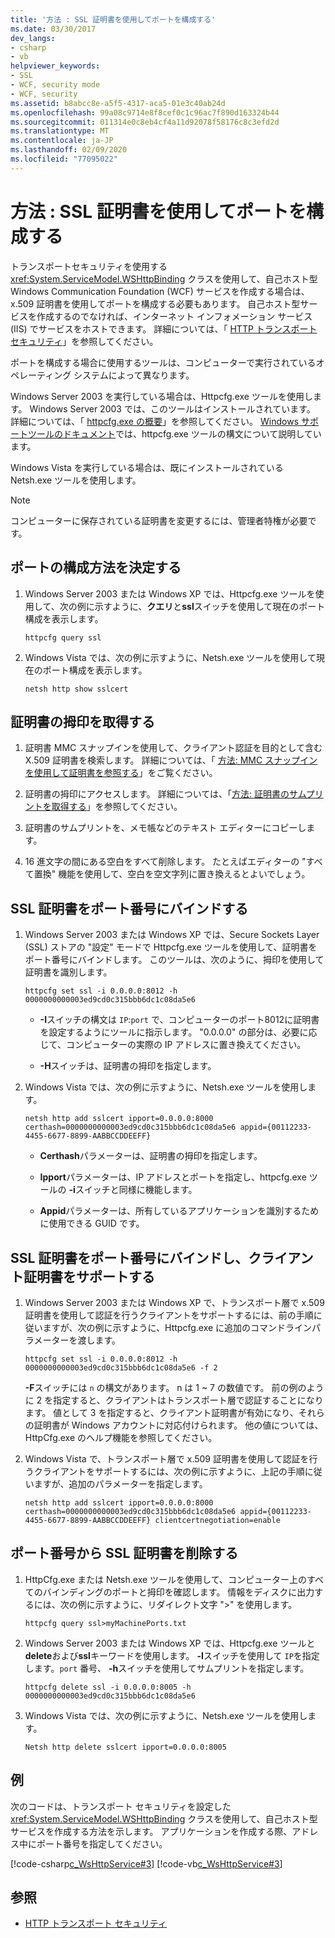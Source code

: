 ```yaml
---
title: '方法 : SSL 証明書を使用してポートを構成する'
ms.date: 03/30/2017
dev_langs:
- csharp
- vb
helpviewer_keywords:
- SSL
- WCF, security mode
- WCF, security
ms.assetid: b8abcc8e-a5f5-4317-aca5-01e3c40ab24d
ms.openlocfilehash: 99a08c9714e8f8cef0c1c96ac7f890d163324b44
ms.sourcegitcommit: 011314e0c8eb4cf4a11d92078f58176c8c3efd2d
ms.translationtype: MT
ms.contentlocale: ja-JP
ms.lasthandoff: 02/09/2020
ms.locfileid: "77095022"
---
```

# <a name="how-to-configure-a-port-with-an-ssl-certificate"></a>方法 : SSL 証明書を使用してポートを構成する

トランスポートセキュリティを使用する <xref:System.ServiceModel.WSHttpBinding> クラスを使用して、自己ホスト型 Windows Communication Foundation (WCF) サービスを作成する場合は、x.509 証明書を使用してポートを構成する必要もあります。 自己ホスト型サービスを作成するのでなければ、インターネット インフォメーション サービス (IIS) でサービスをホストできます。 詳細については、「 [HTTP トランスポートセキュリティ](../../../../docs/framework/wcf/feature-details/http-transport-security.md)」を参照してください。  
  
 ポートを構成する場合に使用するツールは、コンピューターで実行されているオペレーティング システムによって異なります。  
  
 Windows Server 2003 を実行している場合は、Httpcfg.exe ツールを使用します。 Windows Server 2003 では、このツールはインストールされています。 詳細については、「 [httpcfg.exe の概要](https://docs.microsoft.com/previous-versions/windows/it-pro/windows-server-2003/cc787508(v=ws.10))」を参照してください。 [Windows サポートツールのドキュメント](https://docs.microsoft.com/previous-versions/windows/it-pro/windows-server-2003/cc781601(v=ws.10))では、httpcfg.exe ツールの構文について説明しています。  
  
 Windows Vista を実行している場合は、既にインストールされている Netsh.exe ツールを使用します。 
  
> [!NOTE]
> コンピューターに保存されている証明書を変更するには、管理者特権が必要です。  
  
## <a name="determine-how-ports-are-configured"></a>ポートの構成方法を決定する  
  
1. Windows Server 2003 または Windows XP では、Httpcfg.exe ツールを使用して、次の例に示すように、**クエリ**と**ssl**スイッチを使用して現在のポート構成を表示します。  
  
    ```console
    httpcfg query ssl  
    ```  
  
2. Windows Vista では、次の例に示すように、Netsh.exe ツールを使用して現在のポート構成を表示します。  
  
    ```console  
    netsh http show sslcert  
    ```  
  
## <a name="get-a-certificates-thumbprint"></a>証明書の拇印を取得する  
  
1. 証明書 MMC スナップインを使用して、クライアント認証を目的として含む X.509 証明書を検索します。 詳細については、「 [方法: MMC スナップインを使用して証明書を参照する](../../../../docs/framework/wcf/feature-details/how-to-view-certificates-with-the-mmc-snap-in.md)」をご覧ください。  
  
2. 証明書の拇印にアクセスします。 詳細については、「[方法: 証明書のサムプリントを取得する](../../../../docs/framework/wcf/feature-details/how-to-retrieve-the-thumbprint-of-a-certificate.md)」を参照してください。  
  
3. 証明書のサムプリントを、メモ帳などのテキスト エディターにコピーします。  
  
4. 16 進文字の間にある空白をすべて削除します。 たとえばエディターの "すべて置換" 機能を使用して、空白を空文字列に置き換えるとよいでしょう。  
  
## <a name="bind-an-ssl-certificate-to-a-port-number"></a>SSL 証明書をポート番号にバインドする  
  
1. Windows Server 2003 または Windows XP では、Secure Sockets Layer (SSL) ストアの "設定" モードで Httpcfg.exe ツールを使用して、証明書をポート番号にバインドします。 このツールは、次のように、拇印を使用して証明書を識別します。  
  
    ```console  
    httpcfg set ssl -i 0.0.0.0:8012 -h 0000000000003ed9cd0c315bbb6dc1c08da5e6  
    ```  
  
    - **-I**スイッチの構文は `IP`:`port` で、コンピューターのポート8012に証明書を設定するようにツールに指示します。 "0.0.0.0" の部分は、必要に応じて、コンピューターの実際の IP アドレスに置き換えてください。  
  
    - **-H**スイッチは、証明書の拇印を指定します。  
  
2. Windows Vista では、次の例に示すように、Netsh.exe ツールを使用します。  
  
    ```console  
    netsh http add sslcert ipport=0.0.0.0:8000 certhash=0000000000003ed9cd0c315bbb6dc1c08da5e6 appid={00112233-4455-6677-8899-AABBCCDDEEFF}   
    ```  
  
    - **Certhash**パラメーターは、証明書の拇印を指定します。  
  
    - **Ipport**パラメーターは、IP アドレスとポートを指定し、httpcfg.exe ツールの **-i**スイッチと同様に機能します。  
  
    - **Appid**パラメーターは、所有しているアプリケーションを識別するために使用できる GUID です。  
  
## <a name="bind-an-ssl-certificate-to-a-port-number-and-support-client-certificates"></a>SSL 証明書をポート番号にバインドし、クライアント証明書をサポートする  
  
1. Windows Server 2003 または Windows XP で、トランスポート層で x.509 証明書を使用して認証を行うクライアントをサポートするには、前の手順に従いますが、次の例に示すように、Httpcfg.exe に追加のコマンドラインパラメーターを渡します。  
  
    ```console  
    httpcfg set ssl -i 0.0.0.0:8012 -h 0000000000003ed9cd0c315bbb6dc1c08da5e6 -f 2  
    ```  
  
     **-F**スイッチには `n` の構文があります。 n は 1 ~ 7 の数値です。 前の例のように 2 を指定すると、クライアントはトランスポート層で認証することになります。 値として 3 を指定すると、クライアント証明書が有効になり、それらの証明書が Windows アカウントに対応付けられます。 他の値については、HttpCfg.exe のヘルプ機能を参照してください。  
  
2. Windows Vista で、トランスポート層で x.509 証明書を使用して認証を行うクライアントをサポートするには、次の例に示すように、上記の手順に従いますが、追加のパラメーターを指定します。  
  
    ```console  
    netsh http add sslcert ipport=0.0.0.0:8000 certhash=0000000000003ed9cd0c315bbb6dc1c08da5e6 appid={00112233-4455-6677-8899-AABBCCDDEEFF} clientcertnegotiation=enable  
    ```  
  
## <a name="delete-an-ssl-certificate-from-a-port-number"></a>ポート番号から SSL 証明書を削除する  
  
1. HttpCfg.exe または Netsh.exe ツールを使用して、コンピューター上のすべてのバインディングのポートと拇印を確認します。 情報をディスクに出力するには、次の例に示すように、リダイレクト文字 ">" を使用します。  
  
    ```console  
    httpcfg query ssl>myMachinePorts.txt  
    ```
  
2. Windows Server 2003 または Windows XP では、Httpcfg.exe ツールと**delete**および**ssl**キーワードを使用します。 **-I**スイッチを使用して `IP`を指定します。`port` 番号、 **-h**スイッチを使用してサムプリントを指定します。  
  
    ```console  
    httpcfg delete ssl -i 0.0.0.0:8005 -h 0000000000003ed9cd0c315bbb6dc1c08da5e6  
    ```  
  
3. Windows Vista では、次の例に示すように、Netsh.exe ツールを使用します。  
  
    ```console  
    Netsh http delete sslcert ipport=0.0.0.0:8005  
    ```  
  
## <a name="example"></a>例  

 次のコードは、トランスポート セキュリティを設定した <xref:System.ServiceModel.WSHttpBinding> クラスを使用して、自己ホスト型サービスを作成する方法を示します。 アプリケーションを作成する際、アドレス中にポート番号を指定してください。  
  
 [!code-csharp[c_WsHttpService#3](../../../../samples/snippets/csharp/VS_Snippets_CFX/c_wshttpservice/cs/source.cs#3)]
 [!code-vb[c_WsHttpService#3](../../../../samples/snippets/visualbasic/VS_Snippets_CFX/c_wshttpservice/vb/source.vb#3)]  
  
## <a name="see-also"></a>参照

- [HTTP トランスポート セキュリティ](../../../../docs/framework/wcf/feature-details/http-transport-security.md)
